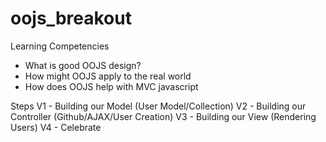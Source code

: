 oojs_breakout
=============

Learning Competencies

- What is good OOJS design?
- How might OOJS apply to the real world
- How does OOJS help with MVC javascript

Steps
V1 - Building our Model (User Model/Collection)
V2 - Building our Controller (Github/AJAX/User Creation)
V3 - Building our View (Rendering Users)
V4 - Celebrate